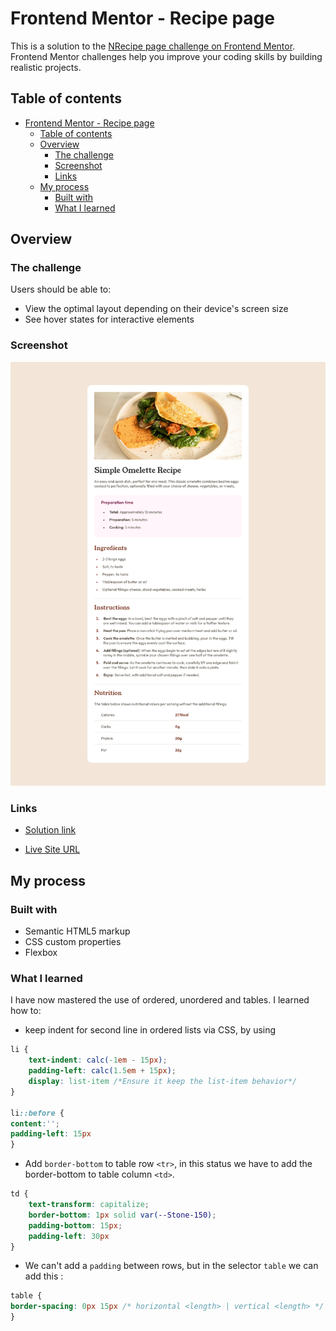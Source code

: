 # Frontend Mentor - Recipe page

This is a solution to the [NRecipe page challenge on Frontend Mentor](https://www.frontendmentor.io/challenges/recipe-page-KiTsR8QQKm). Frontend Mentor challenges help you improve your coding skills by building realistic projects. 

## Table of contents

- [Frontend Mentor - Recipe page](#frontend-mentor---recipe-page)
  - [Table of contents](#table-of-contents)
  - [Overview](#overview)
    - [The challenge](#the-challenge)
    - [Screenshot](#screenshot)
    - [Links](#links)
  - [My process](#my-process)
    - [Built with](#built-with)
    - [What I learned](#what-i-learned)

## Overview

### The challenge

Users should be able to:

- View the optimal layout depending on their device's screen size
- See hover states for interactive elements

### Screenshot

![](/assets/images/screenshot.png)

### Links

- [Solution link](https://www.frontendmentor.io/solutions/recipe-page-0RYKxSF4_a)
  
- [Live Site URL](https://alaa-mekibes.github.io/Recipe-page-frontend-mentor)

## My process

### Built with

- Semantic HTML5 markup
- CSS custom properties
- Flexbox

### What I learned

I have now mastered the use of ordered, unordered and tables. I learned how to:
- keep indent for second line in ordered lists via CSS, by using

```css
li {
    text-indent: calc(-1em - 15px);
    padding-left: calc(1.5em + 15px);
    display: list-item /*Ensure it keep the list-item behavior*/
}

li::before {
content:'';
padding-left: 15px
}
```

- Add `border-bottom` to table row `<tr>`, in this status we have to add the border-bottom to table column `<td>`.

```css
td {
    text-transform: capitalize;
    border-bottom: 1px solid var(--Stone-150);
    padding-bottom: 15px;
    padding-left: 30px 
}
```

- We can't add a `padding` between rows, but in the selector `table` we can add this :
```css
table {
border-spacing: 0px 15px /* horizontal <length> | vertical <length> */
}
```
